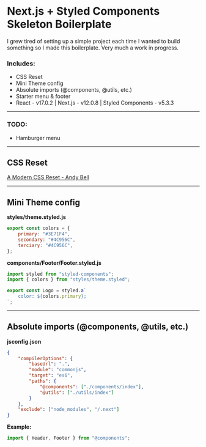 # Next.js + Styled Components Skeleton Boilerplate

I grew tired of setting up a simple project each time I wanted to build something so I made this boilerplate. Very much a work in progress.

### **Includes:**

- CSS Reset
- Mini Theme config
- Absolute imports (@components, @utils, etc.)
- Starter menu & footer
- React - v17.0.2 | Next.js - v12.0.8 | Styled Components - v5.3.3

---

### **TODO:**

- Hamburger menu

---

<h2>CSS Reset</h2>
<a href="https://hankchizljaw.com/wrote/a-modern-css-reset/">
    A Modern CSS Reset - Andy Bell
</a>
<hr />
<h2>Mini Theme config</h2>

**styles/theme.styled.js**

```js
export const colors = {
	primary: "#3E71F4",
	secondary: "#4C956C",
	terciary: "#4C956C",
};
```

**components/Footer/Footer.styled.js**

```js
import styled from "styled-components";
import { colors } from "styles/theme.styled";

export const Logo = styled.a`
	color: ${colors.primary};
`;
```

<hr />

<h2>Absolute imports (@components, @utils, etc.)</h2>

**jsconfig.json**

```json
{
	"compilerOptions": {
		"baseUrl": ".",
		"module": "commonjs",
		"target": "es6",
		"paths": {
			"@components": ["./components/index"],
			"@utils": ["./utils/index"]
		}
	},
	"exclude": ["node_modules", "/.next"]
}
```

**Example:**

```javascript
import { Header, Footer } from "@components";
```
